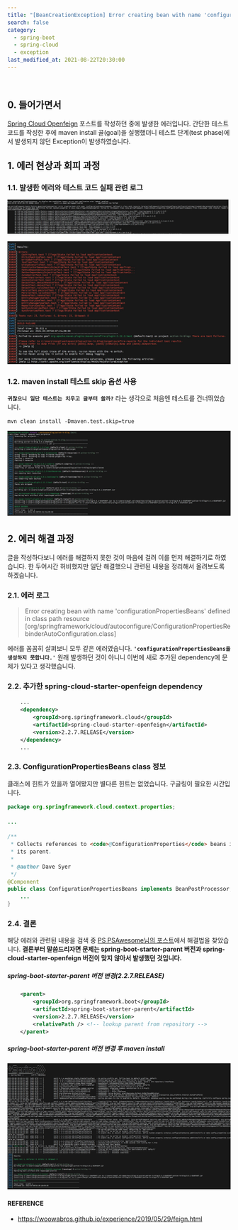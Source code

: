 ```yaml
---
title: "[BeanCreationException] Error creating bean with name 'configurationPropertiesBeans'"
search: false
category:
  - spring-boot
  - spring-cloud
  - exception
last_modified_at: 2021-08-22T20:30:00
---
```


<br>

## 0. 들어가면서

[Spring Cloud Openfeign][openfeign-blog-link] 포스트를 작성하던 중에 발생한 에러입니다. 
간단한 테스트 코드를 작성한 후에 maven install 골(goal)을 실행했더니 테스트 단계(test phase)에서 발생되지 않던 Exception이 발생하였습니다. 

## 1. 에러 현상과 회피 과정

### 1.1. 발생한 에러와 테스트 코드 실패 관련 로그

<p align="left"><img src="/images/error-creating-bean-configurationPropertiesBeans-1.JPG"></p>

<p align="left"><img src="/images/error-creating-bean-configurationPropertiesBeans-2.JPG"></p>

### 1.2. maven install 테스트 skip 옵션 사용
**`귀찮으니 일단 테스트는 치우고 글부터 쓸까?`** 라는 생각으로 처음엔 테스트를 건너뛰었습니다. 

```shell
mvn clean install -Dmaven.test.skip=true
```

<p align="left"><img src="/images/error-creating-bean-configurationPropertiesBeans-3.JPG"></p>

## 2. 에러 해결 과정
글을 작성하다보니 에러를 해결하지 못한 것이 마음에 걸려 이를 먼저 해결하기로 하였습니다. 
한 두어시간 허비했지만 일단 해결했으니 관련된 내용을 정리해서 올려보도록 하겠습니다. 

### 2.1. 에러 로그

> Error creating bean with name 'configurationPropertiesBeans' defined in class path resource <br>
> [org/springframework/cloud/autoconfigure/ConfigurationPropertiesRebinderAutoConfiguration.class]

에러를 꼼꼼히 살펴보니 모두 같은 에러였습니다. **`'configurationPropertiesBeans을 생성하지 못합니다.'`** 
원래 발생하던 것이 아니니 이번에 새로 추가된 dependency에 문제가 있다고 생각했습니다. 

### 2.2. 추가한 spring-cloud-starter-openfeign dependency
```xml
    ...
    <dependency>
        <groupId>org.springframework.cloud</groupId>
        <artifactId>spring-cloud-starter-openfeign</artifactId>
        <version>2.2.7.RELEASE</version>
    </dependency>
    ...
```

### 2.3. ConfigurationPropertiesBeans class 정보
클래스에 힌트가 있을까 열어봤지만 별다른 힌트는 없었습니다. 
구글링이 필요한 시간입니다. 

```java
package org.springframework.cloud.context.properties;

...

/**
 * Collects references to <code>@ConfigurationProperties</code> beans in the context and
 * its parent.
 *
 * @author Dave Syer
 */
@Component
public class ConfigurationPropertiesBeans implements BeanPostProcessor, ApplicationContextAware {
    ...
}
```

### 2.4. 결론
해당 에러와 관련된 내용을 검색 중 [PS PSAwesome님의 포스트][reference-link]에서 해결법을 찾았습니다. 
**결론부터 말씀드리자면 문제는 spring-boot-starter-parent 버전과 spring-cloud-starter-openfeign 버전이 맞지 않아서 발생했던 것입니다.** 

##### spring-boot-starter-parent 버전 변경(2.2.7.RELEASE)
```xml
    <parent>
        <groupId>org.springframework.boot</groupId>
        <artifactId>spring-boot-starter-parent</artifactId>
        <version>2.2.7.RELEASE</version>
        <relativePath /> <!-- lookup parent from repository -->
    </parent>
```

##### spring-boot-starter-parent 버전 변경 후 maven install
<p align="left"><img src="/images/error-creating-bean-configurationPropertiesBeans-4.JPG"></p>

#### REFERENCE
- <https://woowabros.github.io/experience/2019/05/29/feign.html>

[reference-link]: https://woowabros.github.io/experience/2019/05/29/feign.html
[openfeign-blog-link]: https://junhyunny.github.io/spring-boot/spring-cloud/spring-cloud-openfeign/